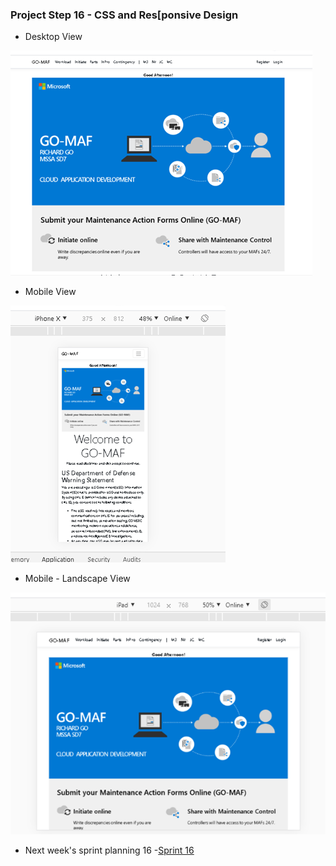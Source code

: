 ### Project Step 16 - CSS and Res[ponsive Design

- Desktop View

![Desktop](https://github.com/gowebUSA/MSSA-Project/blob/master/ProjectSteps/ProjectStep16/files/Desktop-view1.png?raw=true)
- Mobile View

![Mobile](https://github.com/gowebUSA/MSSA-Project/blob/master/ProjectSteps/ProjectStep16/files/Mobile-view1.png?raw=true)
- Mobile - Landscape View

![Mobile Landscape](https://github.com/gowebUSA/MSSA-Project/blob/master/ProjectSteps/ProjectStep16/files/Mobile-Landscape-view1.png?raw=true)
- Next week's sprint planning 16
-[Sprint 16](https://github.com/gowebUSA/MSSA-Project/blob/master/ProjectSteps/ProjectStep16/files/sprint-16.png?raw=true)
